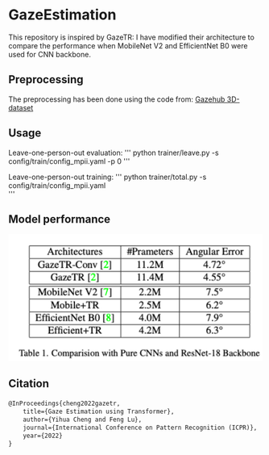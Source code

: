 # GazeEstimation

This repository is inspired by GazeTR:
I have modified their architecture to compare the performance when MobileNet V2 and EfficientNet B0 were used for CNN backbone.


## Preprocessing

The preprocessing has been done using the code from: [Gazehub 3D-dataset](https://phi-ai.buaa.edu.cn/Gazehub/3D-dataset//#mpiigaze)

## Usage

Leave-one-person-out evaluation:
'''
python trainer/leave.py -s config/train/config_mpii.yaml -p 0
'''

Leave-one-person-out training:
'''
python trainer/total.py -s config/train/config_mpii.yaml    
'''

## Model performance
![Model Performance](./img/Performance.png)

## Citation

```
@InProceedings{cheng2022gazetr,
    title={Gaze Estimation using Transformer},
    author={Yihua Cheng and Feng Lu},
    journal={International Conference on Pattern Recognition (ICPR)},
    year={2022}
}
```
